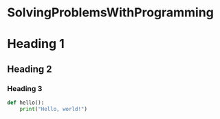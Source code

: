 # SolvingProblemsWithProgramming


# Heading 1
## Heading 2
### Heading 3


```python
def hello():
    print("Hello, world!")
